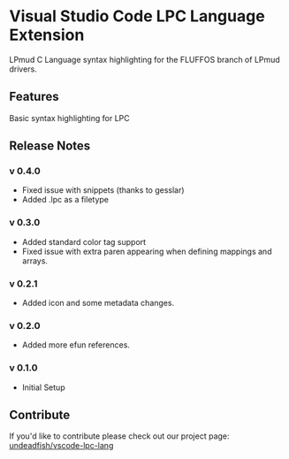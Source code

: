 # Visual Studio Code LPC Language Extension

LPmud C Language syntax highlighting for the FLUFFOS branch of LPmud drivers.

## Features

Basic syntax highlighting for LPC

## Release Notes
### v 0.4.0
* Fixed issue with snippets (thanks to gesslar)
* Added .lpc as a filetype

### v 0.3.0
* Added standard color tag support
* Fixed issue with extra paren appearing when defining mappings and arrays.

### v 0.2.1
* Added icon and some metadata changes.

### v 0.2.0
* Added more efun references.

### v 0.1.0
* Initial Setup

## Contribute

If you'd like to contribute please check out our project page: [undeadfish/vscode-lpc-lang](http://github.com/undeadfish/vscode-lpc-lang)